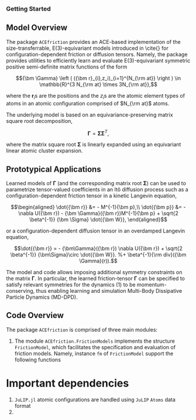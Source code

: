### Getting Started

## Model Overview

The package `ACEfriction` provides an ACE-based implementation of the size-transferrable, E(3)-equivariant models introduced in \cite{} for configuration-dependent friction or diffusion tensors. Namely, the package provides utilities to efficiently learn and evaluate E(3)-equivariant symmetric positive semi-definite matrix functions of the form
```math
{\bm \Gamma} \left ( ({\bm r}_{i},z_i)_{i=1}^{N_{\rm at}} \right ) \in \mathbb{R}^{3 N_{\rm at} \times 3N_{\rm at}},
```
where the ${\bm r}_{i}$s are the positions and the $z_{i}$s are the atomic element types of atoms in an atomic configuration comprised of $N_{\rm at}$ atoms.

The underlying model is based on an equivariance-preserving matrix square root decomposition,
```math
{\bm \Gamma} = {\bm \Sigma}{\bm \Sigma}^T,
```
where the matrix square root ${\bm \Sigma}$ is linearly expanded using an equivariant linear atomic cluster expansion.

## Prototypical Applications

Learned models of ${\bm \Gamma}$ (and the corresponding matrix root ${\bm \Sigma}$) can be used to parametrize tensor-valued coefficients in an Itô diffusion process such as a configuration-dependent friction tensor in a kinetic Langevin equation,
```math
\begin{aligned}
\dot{{\bm r}} &= - M^{-1}{\bm p},\\
\dot{{\bm p}} &= - \nabla U({\bm r}) - {\bm \Gamma}({\bm r})M^{-1}{\bm p} + \sqrt{2 \beta^{-1}} {\bm \Sigma} \dot{{\bm W}},
\end{aligned}
```
or a configuration-dependent diffusion tensor in an overdamped Langevin equation,
```math
\dot{{\bm r}} = - {\bm\Gamma}({\bm r}) \nabla U({\bm r})  + \sqrt{2 \beta^{-1}} {\bm\Sigma}\circ \dot{{\bm W}}. %+ \beta^{-1}{\rm div}({\bm \Gamma}(r)).
```

The model and code allows imposing additional symmetry constraints on the matrix ${\bm \Gamma}$. In particular, the learned friction-tensor ${\bm \Gamma}$ can be specified to satisfy relevant symmetries for the dynamics (1) to be momentum-conserving, thus enabling learning and simulation Multi-Body Dissipative Particle Dynamics (MD-DPD).



<!-- # with the corresponding matrix parametrize and efficiently simulate It\^o diffusions with configuration dependent tensor-valued coefficients, such as kinetic Langevin equations of the form  -->





<!-- The underlying model is based on an equivariant linear atomic cluster expansion of blocks in the diffusion coefficient tensor $\Sigma$ and obtains the friction tensor $\Gamma$ by virtue of the generalized fluctuation dissipation relation eq. \ref{}. The model is constructed such that both the resulting friction tensor and diffusion coefficient tensor satisfy the correct symmetries with respect to the 3-dimensional Euclidean group E(3). The model  -->


<!-- As such Friction tensor
The model and code allows imposing additional symmetry constraints on $\Gamma$ enabling the representation and learning of momentum-conserving friction tensors 
suitable as heat-bath models suitable 
The model and code supports momentum-preserving $\Gamma(r)$ hydrodynamics  -->

## Code Overview




The package `ACEfriction` is comprised of three main modules:

1. The module `ACEfriction.FrictionModels` implements the structure `FrictionModel`, which facilitates the specification and evaluation of friction models. Namely, instance `fm` of `FrictionModel` support the following functions







# Important dependencies 

1. `JuLIP.jl` atomic configurations are handled using `JuLIP` `Atoms` data format 
2. 